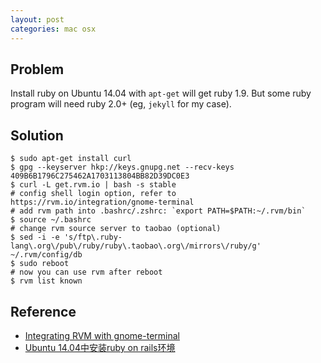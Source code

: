 ```yaml
---
layout: post
categories: mac osx
---
```


## Problem

Install ruby on Ubuntu 14.04 with `apt-get` will get ruby 1.9.
But some ruby program will need ruby 2.0+ (eg, `jekyll` for my case).


## Solution

    $ sudo apt-get install curl
    $ gpg --keyserver hkp://keys.gnupg.net --recv-keys 409B6B1796C275462A1703113804BB82D39DC0E3
    $ curl -L get.rvm.io | bash -s stable
    # config shell login option, refer to https://rvm.io/integration/gnome-terminal
    # add rvm path into .bashrc/.zshrc: `export PATH=$PATH:~/.rvm/bin`
    $ source ~/.bashrc
    # change rvm source server to taobao (optional)
    $ sed -i -e 's/ftp\.ruby-lang\.org\/pub\/ruby/ruby\.taobao\.org\/mirrors\/ruby/g' ~/.rvm/config/db
    $ sudo reboot
    # now you can use rvm after reboot
    $ rvm list known


## Reference

- [Integrating RVM with gnome-terminal](https://rvm.io/integration/gnome-terminal)
- [Ubuntu 14.04中安装ruby on rails环境](http://www.cnblogs.com/piaolingzxh/p/4217480.html)


